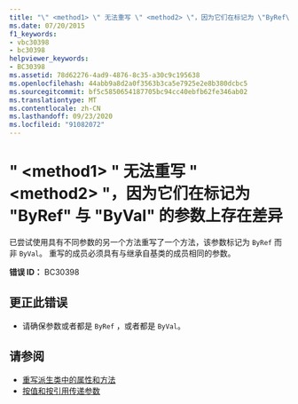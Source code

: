 ```yaml
---
title: "\" <method1> \" 无法重写 \" <method2> \"，因为它们在标记为 \"ByRef\" 与 \"ByVal\" 的参数上存在差异"
ms.date: 07/20/2015
f1_keywords:
- vbc30398
- bc30398
helpviewer_keywords:
- BC30398
ms.assetid: 78d62276-4ad9-4876-8c35-a30c9c195638
ms.openlocfilehash: 44abb9a8d2a0f3563b3ca5e7925e2e8b380dcbc5
ms.sourcegitcommit: bf5c5850654187705bc94cc40ebfb62fe346ab02
ms.translationtype: MT
ms.contentlocale: zh-CN
ms.lasthandoff: 09/23/2020
ms.locfileid: "91082072"
---
```

# <a name="method1-cannot-override-method2-because-they-differ-by-a-parameter-that-is-marked-as-byref-versus-byval"></a>" \<method1> " 无法重写 " \<method2> "，因为它们在标记为 "ByRef" 与 "ByVal" 的参数上存在差异

已尝试使用具有不同参数的另一个方法重写了一个方法，该参数标记为 `ByRef` 而非 `ByVal`。 重写的成员必须具有与继承自基类的成员相同的参数。  
  
 **错误 ID：** BC30398  
  
## <a name="to-correct-this-error"></a>更正此错误  
  
- 请确保参数或者都是 `ByRef` ，或者都是 `ByVal`。  
  
## <a name="see-also"></a>请参阅

- [重写派生类中的属性和方法](../programming-guide/language-features/objects-and-classes/inheritance-basics.md#overriding-properties-and-methods-in-derived-classes)
- [按值和按引用传递参数](../programming-guide/language-features/procedures/passing-arguments-by-value-and-by-reference.md)
